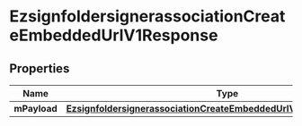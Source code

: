 
# EzsignfoldersignerassociationCreateEmbeddedUrlV1Response

## Properties
| Name | Type | Description | Notes |
| ------------ | ------------- | ------------- | ------------- |
| **mPayload** | [**EzsignfoldersignerassociationCreateEmbeddedUrlV1ResponseMPayload**](EzsignfoldersignerassociationCreateEmbeddedUrlV1ResponseMPayload.md) |  |  |




